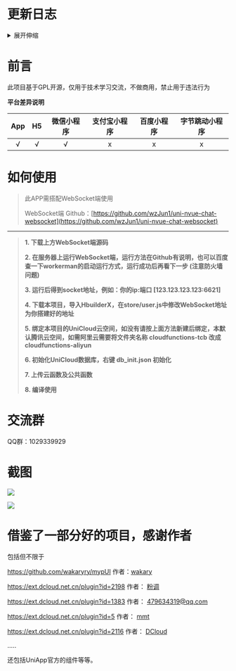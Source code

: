 # 更新日志

<details>
  <summary>展开伸缩</summary>
<h2>1.0.9（2020-10-15）</h2>
<ol>
<li>修复Android下切换tabbar后搜索框自动聚焦问题</li>
<li>修复部分安卓机无法发起消</li>
<li>修复好友列表为空时的异常</li>
</ol>
<h2>1.0.8（2020-09-18）</h2>
<ol>
<li>替换为 5+ API</li>
<li>修复群组异常</li>
</ol>
<h2>1.0.7（2020-09-11）</h2>
<ol>
<li>初步支持H5 （2020.9.11）</li>
<li>优化小程序使用</li>
<li>修复部分已知BUG</li>
</ol>
<h2>1.0.6（2020-08-30）</h2>
<ol>
<li>初步支持微信小程序 （2020.8.30）</li>
<li>修复部分已知BUG</li>
</ol>
<h2>1.0.5（2020-08-28）</h2>
<ol>
<li>
<p>修复群组删除逻辑异常 webSocket端已更新 <a href="https://github.com/wzJun1/uni-nvue-chat-websocket">webSocket</a></p>
</li>
<li>
<p>优化其他小问题</p>
</li>
</ol>
<h2>1.0.3（2020-08-23）</h2>
<ol>
<li>修复聊天记录闪烁和上拉加载历史记录</li>
<li>修复Android加载动画</li>
<li>修改群组会话逻辑</li>
<li>新增群组信息修改</li>
<li>新增上线检测，webSocket端已更新  <a href="https://github.com/wzJun1/uni-nvue-chat-websocket">webSocket</a></li>
<li>优化代码</li>
</ol>
<h2>1.0.2（2020-08-21）</h2>
<ol>
<li>增加好友删除功能</li>
<li>修复发送图片不显示</li>
</ol>
<h2>1.0.1（2020-08-21）</h2>
<ol>
<li>修改好友逻辑</li>
<li>新增备注</li>
<li>修复Android搜索动画</li>
</ol>
</details>




# 前言

此项目基于GPL开源，仅用于技术学习交流，不做商用，禁止用于违法行为



**平台差异说明**

| App  |  H5  | 微信小程序 | 支付宝小程序 | 百度小程序 | 字节跳动小程序 |
| :--: | :--: | :--------: | :----------: | :--------: | :------------: |
|  √   |  √   |     √      |      x       |     x      |       x        |



# 如何使用

> 此APP需搭配WebSocket端使用
> 
> WebSocket端 Github：[https://github.com/wzJun1/uni-nvue-chat-websocket](https://github.com/wzJun1/uni-nvue-chat-websocket)


----------
> **1. 下载上方WebSocket端源码**
>
>**2. 在服务器上运行WebSocket端，运行方法在Github有说明，也可以百度查一下workerman的启动运行方式，运行成功后再看下一步 (注意防火墙问题)**
>
>**3. 运行后得到socket地址，例如：你的ip:端口 [123.123.123.123:6621]**
>
>**4. 下载本项目，导入HbuilderX，在store/user.js中修改WebSocket地址为你搭建好的地址**
>
>**5. 绑定本项目的UniCloud云空间，如没有请按上面方法新建后绑定，本默认腾讯云空间，如需阿里云需要将文件夹名称 cloudfunctions-tcb 改成 cloudfunctions-aliyun**
>
>**6. 初始化UniCloud数据库，右键 db_init.json 初始化**
>
>**7. 上传云函数及公共函数**
>
>**8. 编译使用**


# 交流群

QQ群：1029339929



# 截图

![](https://i.loli.net/2020/08/23/kJgoD3UlOC7FYMN.jpg)

![](https://i.loli.net/2020/08/23/eCzI21TkHcp3XYG.jpg)



 

# 借鉴了一部分好的项目，感谢作者

包括但不限于

https://github.com/wakaryry/mypUI  作者：[wakary](https://github.com/wakaryry)

https://ext.dcloud.net.cn/plugin?id=2198 作者： [粉调](https://ext.dcloud.net.cn/publisher?id=191675)

https://ext.dcloud.net.cn/plugin?id=1383 作者： [479634319@qq.com](https://ext.dcloud.net.cn/publisher?id=249495)

https://ext.dcloud.net.cn/plugin?id=5 作者： [mmt](https://ext.dcloud.net.cn/publisher?id=73507)

https://ext.dcloud.net.cn/plugin?id=2116 作者： [DCloud](https://ext.dcloud.net.cn/publisher?id=93)

.....

还包括UniApp官方的组件等等。

